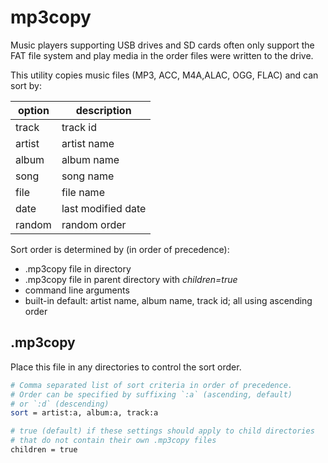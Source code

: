 # mp3copy

Music players supporting USB drives and SD cards often only support the FAT file system and play media in the order files were written to the drive.

This utility copies music files (MP3, ACC, M4A,ALAC, OGG, FLAC) and can sort by:

| option | description        |
| ------ | -----------        |
| track  | track id           |
| artist | artist name        |
| album  | album name         |
| song   | song name          |
| file   | file name          |
| date   | last modified date |
| random | random order       |

Sort order is determined by (in order of precedence):

* .mp3copy file in directory
* .mp3copy file in parent directory with *children=true*
* command line arguments
* built-in default: artist name, album name, track id; all using ascending order

## .mp3copy

Place this file in any directories to control the sort order.

```bash
# Comma separated list of sort criteria in order of precedence.
# Order can be specified by suffixing `:a` (ascending, default)
# or `:d` (descending)
sort = artist:a, album:a, track:a

# true (default) if these settings should apply to child directories
# that do not contain their own .mp3copy files
children = true
```
